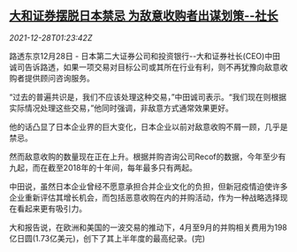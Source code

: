 <!--1640655062000-->
[大和证券摆脱日本禁忌 为敌意收购者出谋划策--社长](https://cn.reuters.com/article/japan-daiwa-ceo-acquisition-1228-idCNKBS2J7028)
------

<div><i>2021-12-28T01:23:42Z</i></div><p>路透东京12月28日 - 日本第二大证券公司和投资银行--大和证券社长(CEO)中田诚司告诉路透，如果一项交易对目标公司或其所在行业有利，则不再犹豫向敌意收购者提供顾问咨询服务。</p><p>“过去的普遍共识是，我们不应该处理这种交易，”中田诚司表示。“我们现在则根据实际情况处理这些交易，”他同时强调，非敌意方式通常效果更好。</p><p>他的话凸显了日本企业界的巨大变化，日本企业以前对敌意收购不屑一顾，几乎是禁忌。</p><p>然而敌意收购的数量现在正在上升。根据并购咨询公司Recof的数据，今年至少有九起，而在截至2018年的十年间，每年最多只有两起。</p><p>中田说，虽然日本企业曾经不愿意承担合并企业文化的负担，但新冠疫情迫使许多企业重新评估其增长机会，而包括恶意收购在内的并购活动，作为一种战略选择现在看起来更有吸引力。</p><p>大和报告说，在欧洲和美国的一波交易的推动下，4月至9月的并购相关费用为198亿日圆(1.73亿美元)，创下了其上半年度的最高纪录。(完)</p>

